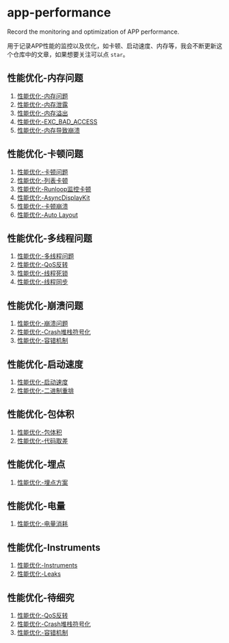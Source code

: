 # app-performance

Record the monitoring and optimization of APP performance.

用于记录APP性能的监控以及优化，如卡顿、启动速度、内存等，我会不断更新这个仓库中的文章，如果想要关注可以点 `star`。

## 性能优化-内存问题

1. [性能优化-内存问题](https://github.com/caosuyang/app-performance/blob/main/memory/performance-memory-problems.md)
2. [性能优化-内存泄露](https://github.com/caosuyang/app-performance/blob/main/memory/performance-memory-leak.md)
3. [性能优化-内存溢出](https://github.com/caosuyang/app-performance/blob/main/memory/performance-memory-overflow.md)
4. [性能优化-EXC_BAD_ACCESS](https://github.com/caosuyang/app-performance/blob/main/memory/performance-exc-bad-access.md)
5. [性能优化-内存导致崩溃](https://github.com/caosuyang/app-performance/blob/main/memory/performance-memory-crash.md)

## 性能优化-卡顿问题

1. [性能优化-卡顿问题](https://github.com/caosuyang/app-performance/blob/main/caton/performance-caton-problems.md)
2. [性能优化-列表卡顿](https://github.com/caosuyang/app-performance/blob/main/caton/performance-caton-listview.md)
3. [性能优化-Runloop监控卡顿](https://github.com/caosuyang/app-performance/blob/main/caton/performance-caton-runloop.md)
4. [性能优化-AsyncDisplayKit](https://github.com/caosuyang/app-performance/blob/main/caton/performance-caton-asdk.md)
5. [性能优化-卡顿崩溃](https://github.com/caosuyang/app-performance/blob/main/caton/performance-caton-crash.md)
6. [性能优化-Auto Layout]()

## 性能优化-多线程问题

1. [性能优化-多线程问题](https://github.com/caosuyang/app-performance/blob/main/multi-thread/performance-multi-thread-problems.md)
2. [性能优化-QoS反转]()
3. [性能优化-线程死锁]()
4. [性能优化-线程同步]()

## 性能优化-崩溃问题

1. [性能优化-崩溃问题](https://github.com/caosuyang/app-performance/blob/main/crash/performance-crash-problems.md)
2. [性能优化-Crash堆栈符号化](https://github.com/caosuyang/app-performance/blob/main/crash/performance-crash-stack-symbol.md)
3. [性能优化-容错机制](https://github.com/caosuyang/app-performance/blob/main/crash/performance-fault-tolerant.md)

## 性能优化-启动速度

1. [性能优化-启动速度]()
2. [性能优化-二进制重排]()

## 性能优化-包体积

1. [性能优化-包体积]()
2. [性能优化-代码取差]()

## 性能优化-埋点

1. [性能优化-埋点方案]()

## 性能优化-电量

1. [性能优化-电量消耗]()

## 性能优化-Instruments

1. [性能优化-Instruments]()
2. [性能优化-Leaks]()

## 性能优化-待细究

1. [性能优化-QoS反转]()
2. [性能优化-Crash堆栈符号化]()
3. [性能优化-容错机制]()
